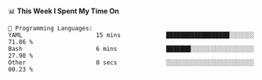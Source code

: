 <!--START_SECTION:waka-->
📊 **This Week I Spent My Time On** 

```text
💬 Programming Languages: 
YAML                     15 mins             ██████████████████░░░░░░░   71.86 % 
Bash                     6 mins              ███████░░░░░░░░░░░░░░░░░░   27.90 % 
Other                    0 secs              ░░░░░░░░░░░░░░░░░░░░░░░░░   00.23 % 
```


<!--END_SECTION:waka-->